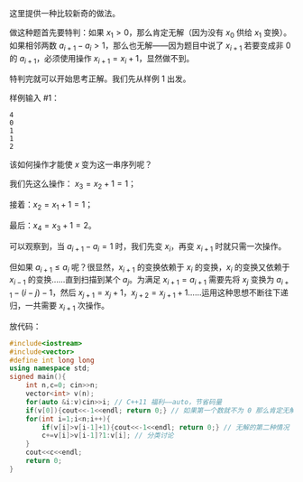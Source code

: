 这里提供一种比较新奇的做法。

做这种题首先要特判：如果 $x_1>0$，那么肯定无解（因为没有 $x_0$ 供给 $x_1$ 变换）。如果相邻两数 $a_{i+1}-a_{i}>1$，那么也无解——因为题目中说了 $x_{i+1}$ 若要变成非 0 的 $a_{i+1}$，必须使用操作 $x_{i+1}=x_i+1$，显然做不到。

特判完就可以开始思考正解。我们先从样例 1 出发。

样例输入 #1：

```
4
0
1
1
2
```

该如何操作才能使 $x$ 变为这一串序列呢？

我们先这么操作： $x_3=x_2+1=1$；

接着：$x_2=x_1+1=1$；

最后：$x_4=x_3+1=2$。

可以观察到，当 $a_{i+1}-a_i=1$ 时，我们先变 $x_i$，再变 $x_{i+1}$ 时就只需一次操作。

但如果 $a_{i+1}\le a_i$ 呢？很显然，$x_{i+1}$ 的变换依赖于 $x_i$ 的变换，$x_i$ 的变换又依赖于 $x_{i-1}$ 的变换……直到扫描到某个 $a_j$。为满足 $x_{i+1}=a_{i+1}$ 需要先将 $x_j$ 变换为 $a_{i+1}-(i-j)-1$，然后 $x_{j+1}=x_j+1$，$x_{j+2}=x_{j+1}+1$……运用这种思想不断往下递归，一共需要 $x_{i+1}$ 次操作。

放代码：

```cpp
#include<iostream>
#include<vector>
#define int long long
using namespace std;
signed main(){
    int n,c=0; cin>>n;
    vector<int> v(n);
    for(auto &i:v)cin>>i; // C++11 福利——auto，节省码量
    if(v[0]){cout<<-1<<endl; return 0;} // 如果第一个数就不为 0 那么肯定无解
    for(int i=1;i<n;i++){
        if(v[i]>v[i-1]+1){cout<<-1<<endl; return 0;} // 无解的第二种情况
        c+=v[i]>v[i-1]?1:v[i]; // 分类讨论
    }
    cout<<c<<endl;
    return 0;
}
```